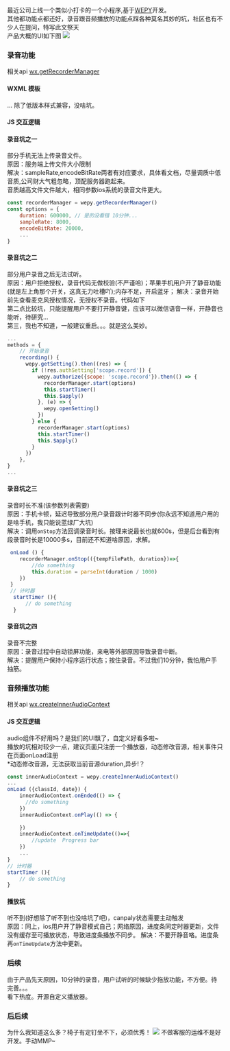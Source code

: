 最近公司上线一个类似小打卡的一个小程序,基于[WEPY](https://tencent.github.io/wepy/)开发。<br>
其他都功能点都还好，录音跟音频播放的功能点踩各种莫名其妙的坑，社区也有不少人在提问，特写此文祭天<br>
产品大概的UI如下图
![](https://user-gold-cdn.xitu.io/2018/5/11/1634e05446d4e647?w=1354&h=698&f=jpeg&s=124826)

### 录音功能 

相关api [wx.getRecorderManager](https://developers.weixin.qq.com/miniprogram/dev/api/getRecorderManager.html)

#### WXML 模板 <br>
... 除了低版本样式兼容，没啥坑。<br>
#### JS 交互逻辑

#### 录音坑之一
部分手机无法上传录音文件。<br>
原因：服务端上传文件大小限制<br>
解决：sampleRate,encodeBitRate两者有对应要求，具体看文档，尽量调质中低音质,公司财大气粗忽略，顶配服务器跑起来。<br>
音质越高文件文件越大，相同参数ios系统的录音文件更大。
```js
const recorderManager = wepy.getRecorderManager()
const options = {
    duration: 600000, // 是的没看错 10分钟...
    sampleRate: 8000,
    encodeBitRate: 20000,
    ...
}
```

#### 录音坑之二
部分用户录音之后无法试听。<br>
原因：用户拒绝授权，录音代码无做校验(不严谨哈)；苹果手机用户开了静音功能(就是左上角那个开关，这真无力吐槽吖);内存不足，开启蓝牙；
解决：录音开始前先查看麦克风授权情况，无授权不录音。代码如下<br>
第二点比较坑，只能提醒用户不要打开静音键，应该可以微信语音一样，开静音也能听，待研究...<br>第三，我也不知道，一般建议重启。。。就是这么美妙。
```js
...
methods = {
    // 开始录音
    recording() {
      wepy.getSetting().then((res) => {
        if (!res.authSetting['scope.record']) {
          wepy.authorize({scope: 'scope.record'}).then(() => {
            recorderManager.start(options)
            this.startTimer()
            this.$apply()
          }, (e) => {
            wepy.openSetting()
          })
        } else {
          recorderManager.start(options)
          this.startTimer()
          this.$apply()
        }
      })
    },
}
...
```
#### 录音坑之三
录音时长不准(该参数列表需要)<br>
原因：手机卡顿，延迟导致部分用户录音跟计时器不同步(你永远不知道用户用的是啥手机，我只能说蓝绿厂大坑)<br>
解决：调用```onStop```方法回调录音时长。按理来说最长也就600s，但是后台看到有段录音时长是10000多s，目前还不知道啥原因，求解。
```js
 onLoad () {
    recorderManager.onStop(({tempFilePath, duration})=>{
        //do something
        this.duration = parseInt(duration / 1000)
    }) 
 }
 // 计时器
  startTimer (){
      // do something
  }
```
#### 录音坑之四
录音不完整<br>
原因：录音过程中自动锁屏功能，来电等外部原因导致录音中断。<br>
解决：提醒用户保持小程序运行状态；按住录音。不过我们10分钟，我怕用户手抽筋。

### 音频播放功能 
相关api [wx.createInnerAudioContext](https://developers.weixin.qq.com/miniprogram/dev/api/createInnerAudioContext.html)

#### JS 交互逻辑
audio组件不好用吗？是我们的UI飘了，自定义好看多啦~<br>
播放的坑相对较少一点，建议页面只注册一个播放器，动态修改音源，相关事件只在页面onLoad注册<br>
*动态修改音源，无法获取当前音源duration,异步!？
```js
const innerAudioContext = wepy.createInnerAudioContext()
...
onLoad ({classId, date}) {
    innerAudioContext.onEnded(() => {
      //do something
    })
    innerAudioContext.onPlay(() => {
       
    })
    innerAudioContext.onTimeUpdate(()=>{
        //update  Progress bar
    })
    ...
}
// 计时器
startTimer (){
    // do something
}
```
#### 播放坑
听不到(好想除了听不到也没啥坑了吧)，canpaly状态需要主动触发<br>
原因：同上，ios用户开了静音模式自己；网络原因，进度条同定时器更新，文件没有缓存至可播放状态，导致进度条播放不同步。
解决：不要开静音咯。进度条再```onTimeUpdate```方法中更新。

### 后续
由于产品先天原因，10分钟的录音，用户试听的时候缺少拖放功能，不方便。待完善。。。<br>
看下热度。开源自定义播放器。

### 后后续
为什么我知道这么多？椅子有定钉坐不下，必须优秀！
![](https://user-gold-cdn.xitu.io/2018/5/11/1634e63c3b06174e?w=1188&h=2276&f=jpeg&s=313090)
不做客服的运维不是好开发。手动MMP~
